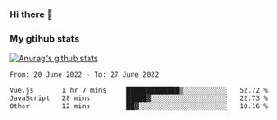 ### Hi there 👋

### My gtihub stats

[![Anurag's github stats](https://github-readme-stats.vercel.app/api?username=gaozhidong)](https://github.com/gaozhidong/github-readme-stats)

<!--START_SECTION:waka-->

```text
From: 20 June 2022 - To: 27 June 2022

Vue.js       1 hr 7 mins     █████████████▒░░░░░░░░░░░   52.72 %
JavaScript   28 mins         █████▓░░░░░░░░░░░░░░░░░░░   22.73 %
Other        12 mins         ██▓░░░░░░░░░░░░░░░░░░░░░░   10.16 %
```

<!--END_SECTION:waka-->